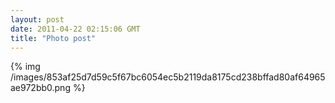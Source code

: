 ```yaml
---
layout: post
date: 2011-04-22 02:15:06 GMT
title: "Photo post"
---
```

{% img /images/853af25d7d59c5f67bc6054ec5b2119da8175cd238bffad80af64965ae972bb0.png %}

<p> </p>